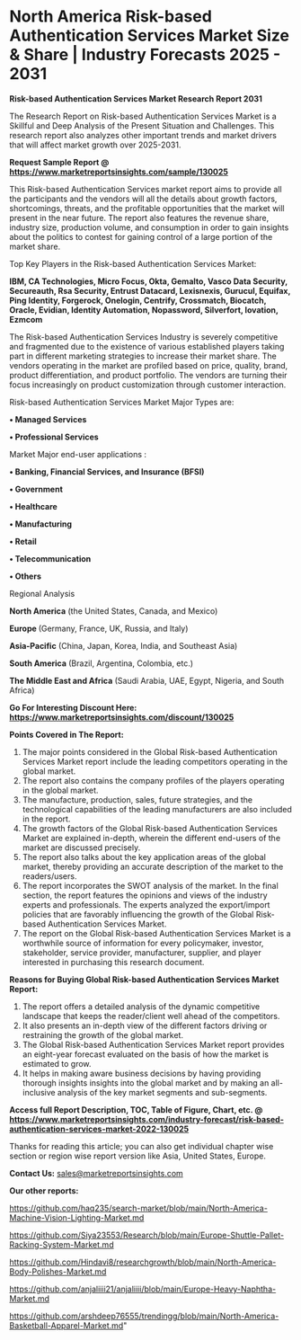 # North America Risk-based Authentication Services Market Size & Share | Industry Forecasts 2025 - 2031

<strong>Risk-based Authentication Services Market Research Report 2031</strong>

The Research Report on Risk-based Authentication Services Market is a Skillful and Deep Analysis of the Present Situation and Challenges. This research report also analyzes other important trends and market drivers that will affect market growth over 2025-2031.

<strong>Request Sample Report @ <a href=https://www.marketreportsinsights.com/sample/130025>https://www.marketreportsinsights.com/sample/130025</a></strong>

This Risk-based Authentication Services market report aims to provide all the participants and the vendors will all the details about growth factors, shortcomings, threats, and the profitable opportunities that the market will present in the near future. The report also features the revenue share, industry size, production volume, and consumption in order to gain insights about the politics to contest for gaining control of a large portion of the market share.

Top Key Players in the Risk-based Authentication Services Market:

<strong>IBM, CA Technologies, Micro Focus, Okta, Gemalto, Vasco Data Security, Secureauth, Rsa Security, Entrust Datacard, Lexisnexis, Gurucul, Equifax, Ping Identity, Forgerock, Onelogin, Centrify, Crossmatch, Biocatch, Oracle, Evidian, Identity Automation, Nopassword, Silverfort, Iovation, Ezmcom</strong>

The Risk-based Authentication Services Industry is severely competitive and fragmented due to the existence of various established players taking part in different marketing strategies to increase their market share. The vendors operating in the market are profiled based on price, quality, brand, product differentiation, and product portfolio. The vendors are turning their focus increasingly on product customization through customer interaction.

Risk-based Authentication Services Market Major Types are:

<strong>• Managed Services

• Professional Services</strong>

Market Major end-user applications :

<strong>• Banking, Financial Services, and Insurance (BFSI)

• Government

• Healthcare

• Manufacturing

• Retail

• Telecommunication

• Others</strong>

Regional Analysis

</u><strong><b>North America</b></strong> (the United States, Canada, and Mexico)

<strong><b>Europe </b></strong>(Germany, France, UK, Russia, and Italy)

<strong><b>Asia-Pacific</b></strong> (China, Japan, Korea, India, and Southeast Asia)

<strong><b>South America</b></strong> (Brazil, Argentina, Colombia, etc.)

<strong><b>The Middle East and Africa</b></strong> (Saudi Arabia, UAE, Egypt, Nigeria, and South Africa)

<strong>Go For Interesting Discount Here: <a href=https://www.marketreportsinsights.com/discount/130025>https://www.marketreportsinsights.com/discount/130025</a></strong>

<strong>Points Covered in The Report:</strong>
<ol>
  <li>The major points considered in the Global Risk-based Authentication Services Market report include the leading competitors operating in the global market.</li>
  <li>The report also contains the company profiles of the players operating in the global market.</li>
  <li>The manufacture, production, sales, future strategies, and the technological capabilities of the leading manufacturers are also included in the report.</li>
  <li>The growth factors of the Global Risk-based Authentication Services Market are explained in-depth, wherein the different end-users of the market are discussed precisely.</li>
  <li>The report also talks about the key application areas of the global market, thereby providing an accurate description of the market to the readers/users.</li>
  <li>The report incorporates the SWOT analysis of the market. In the final section, the report features the opinions and views of the industry experts and professionals. The experts analyzed the export/import policies that are favorably influencing the growth of the Global Risk-based Authentication Services Market.</li>
  <li>The report on the Global Risk-based Authentication Services Market is a worthwhile source of information for every policymaker, investor, stakeholder, service provider, manufacturer, supplier, and player interested in purchasing this research document.</li>
</ol>
<strong>Reasons for Buying Global Risk-based Authentication Services Market Report:</strong>

<ol>
  <li>The report offers a detailed analysis of the dynamic competitive landscape that keeps the reader/client well ahead of the competitors.</li>
  <li>It also presents an in-depth view of the different factors driving or restraining the growth of the global market.</li>
  <li>The Global Risk-based Authentication Services Market report provides an eight-year forecast evaluated on the basis of how the market is estimated to grow.</li>
  <li>It helps in making aware business decisions by having providing thorough insights insights into the global market and by making an all-inclusive analysis of the key market segments and sub-segments.</li>
</ol>
<strong>Access full Report Description, TOC, Table of Figure, Chart, etc. @ <a href=https://www.marketreportsinsights.com/industry-forecast/risk-based-authentication-services-market-2022-130025>https://www.marketreportsinsights.com/industry-forecast/risk-based-authentication-services-market-2022-130025</a></strong>


Thanks for reading this article; you can also get individual chapter wise section or region wise report version like Asia, United States, Europe.

<strong>Contact Us:</strong>
sales@marketreportsinsights.com

<strong>Our other reports:</strong>

<a href=https://github.com/haq235/search-market/blob/main/North-America-Machine-Vision-Lighting-Market.md>https://github.com/haq235/search-market/blob/main/North-America-Machine-Vision-Lighting-Market.md</a>

<a href=https://github.com/Siya23553/Research/blob/main/Europe-Shuttle-Pallet-Racking-System-Market.md>https://github.com/Siya23553/Research/blob/main/Europe-Shuttle-Pallet-Racking-System-Market.md</a>

<a href=https://github.com/Hindavi8/researchgrowth/blob/main/North-America-Body-Polishes-Market.md>https://github.com/Hindavi8/researchgrowth/blob/main/North-America-Body-Polishes-Market.md</a>

<a href=https://github.com/anjaliiii21/anjaliiii/blob/main/Europe-Heavy-Naphtha-Market.md>https://github.com/anjaliiii21/anjaliiii/blob/main/Europe-Heavy-Naphtha-Market.md</a>

<a href=https://github.com/arshdeep76555/trendingg/blob/main/North-America-Basketball-Apparel-Market.md>https://github.com/arshdeep76555/trendingg/blob/main/North-America-Basketball-Apparel-Market.md</a>"
